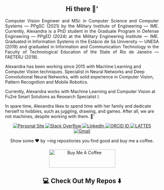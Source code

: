 <h2 align="center">Hi there 🌻'</h2>

<p align="justify">
Computer Vision Engineer and MSc in Computer Science and Computer Systems — PPgSC (2021) by the Military Institute of Engineering — IME. Currently, Alexandra is a PhD student in the Graduate Program in Defense Engineering — PPgED (2024) at the Military Engineering Institute — IME. Graduated in Information Systems in the Estácio de Sá University — UNESA (2019) and graduated in Information and Communication Technology in the Faculty of Technological Education of the State of Rio de Janeiro — FAETERJ (2018).

Alexandra has been working since 2015 with Machine Learning and Computer Vision techniques. Specialist in Neural Networks and Deep Convolutional Neural Networks, with solid experience in Computer Vision, Pattern Recognition and Mobile Robotics.

Currently, Alexandra works with Machine Learning and Computer Vision at Fu2re Smart Solutions as Research Specialist I.

In spare time, Alexandra likes to spend time with her family and dedicate herself to hobbies, such as juggling, drawing, and games. After all, we are not machines, despite working with them. 🦾'
</p>

<p align="center">
  <a href="http://whoisraibolt.com.br" target="_blank">
      <img alt="Personal Site" src="https://img.shields.io/badge/-Personal_Site-24292E?style=for-the-badge&logoColor=white">
  </a>
  <a href="https://stackoverflow.com/users/8233320/whoisraibolt" target="_blank">
      <img alt="Stack Overflow" src="https://img.shields.io/badge/-Stack%20Overflow-24292E?style=for-the-badge&logoColor=white">
  </a>
  <a href="https://www.linkedin.com/in/whoisraibolt" target="_blank">
    <img alt="LinkedIn" src="https://img.shields.io/badge/linkedin-24292E.svg?&style=for-the-badge&logoColor=white">
  </a>
  <a href="https://orcid.org/0000-0002-8982-596X" target="_blank">
      <img alt="ORCID ID" src="https://img.shields.io/badge/-ORCID_ID-24292E?style=for-the-badge&logoColor=white">
  </a>
  <a href="http://buscatextual.cnpq.br/buscatextual/visualizacv.do?id=K8693241P4" target="_blank">
      <img alt="LATTES" src="https://img.shields.io/badge/-LATTES-24292E?style=for-the-badge&logoColor=white">
  </a>
  <a href="mailto:alexandra.raibolt@gmail.com" target="_blank">
      <img alt="Gmail" src="https://img.shields.io/badge/-Gmail-24292E?style=for-the-badge&logoColor=white">
  </a>
</p>

<p align="center">
  Show some ❤️ by ⭐ing repositories you find good and buy me a coffee.
</p>

<p align="center">
  <a href="https://www.buymeacoffee.com/whoisraibolt" target="_blank">
    <img src="https://cdn.buymeacoffee.com/buttons/v2/default-yellow.png" alt="Buy Me A Coffee" height=60px; width=217px;">
  </a>
</p>

<h2  align="center">💻 Check Out My Repos ⬇️ </h2>
